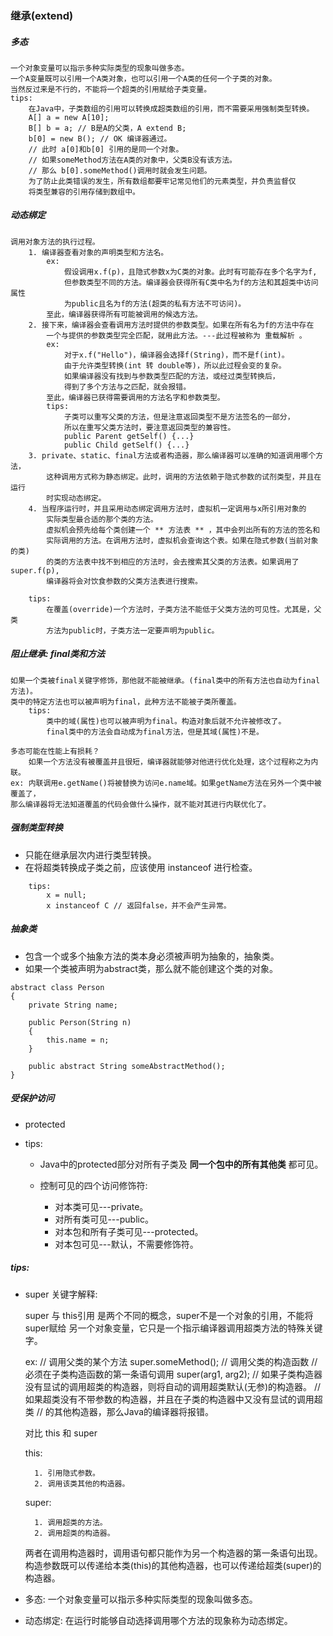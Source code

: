 ### 继承(extend)

##### 多态

```
一个对象变量可以指示多种实际类型的现象叫做多态。
一个A变量既可以引用一个A类对象，也可以引用一个A类的任何一个子类的对象。
当然反过来是不行的，不能将一个超类的引用赋给子类变量。
tips:
    在Java中，子类数组的引用可以转换成超类数组的引用，而不需要采用强制类型转换。
    A[] a = new A[10];
    B[] b = a; // B是A的父类，A extend B;
    b[0] = new B(); // OK 编译器通过。
    // 此时 a[0]和b[0] 引用的是同一个对象。
    // 如果someMethod方法在A类的对象中，父类B没有该方法。
    // 那么 b[0].someMethod()调用时就会发生问题。
    为了防止此类错误的发生，所有数组都要牢记常见他们的元素类型，并负责监督仅
    将类型兼容的引用存储到数组中。
```

##### 动态绑定

```
调用对象方法的执行过程。
    1. 编译器查看对象的声明类型和方法名。
        ex:
            假设调用x.f(p)，且隐式参数x为C类的对象。此时有可能存在多个名字为f,
            但参数类型不同的方法。编译器会获得所有C类中名为f的方法和其超类中访问属性
            为public且名为f的方法(超类的私有方法不可访问)。
        至此，编译器获得所有可能被调用的候选方法。
    2. 接下来，编译器会查看调用方法时提供的参数类型。如果在所有名为f的方法中存在
        一个与提供的参数类型完全匹配，就用此方法。---此过程被称为 重载解析 。
        ex:
            对于x.f("Hello")，编译器会选择f(String)，而不是f(int)。
            由于允许类型转换(int 转 double等)，所以此过程会变的复杂。
            如果编译器没有找到与参数类型匹配的方法，或经过类型转换后，
            得到了多个方法与之匹配，就会报错。
        至此，编译器已获得需要调用的方法名字和参数类型。
        tips:
            子类可以重写父类的方法，但是注意返回类型不是方法签名的一部分，
            所以在重写父类方法时，要注意返回类型的兼容性。
            public Parent getSelf() {...}
            public Child getSelf() {...}
    3. private、static、final方法或者构造器，那么编译器可以准确的知道调用哪个方法，
        这种调用方式称为静态绑定。此时，调用的方法依赖于隐式参数的试剂类型，并且在运行
        时实现动态绑定。
    4. 当程序运行时，并且采用动态绑定调用方法时，虚拟机一定调用与x所引用对象的
        实际类型最合适的那个类的方法。
        虚拟机会预先给每个类创建一个 ** 方法表 ** ，其中会列出所有的方法的签名和
        实际调用的方法。在调用方法时，虚拟机会查询这个表。如果在隐式参数(当前对象的类)
        的类的方法表中找不到相应的方法时，会去搜索其父类的方法表。如果调用了super.f(p),
        编译器将会对饮食参数的父类方法表进行搜索。

    tips:
        在覆盖(override)一个方法时，子类方法不能低于父类方法的可见性。尤其是，父类
        方法为public时，子类方法一定要声明为public。
```

##### 阻止继承: final类和方法

```
如果一个类被final关键字修饰，那他就不能被继承。(final类中的所有方法也自动为final方法)。
类中的特定方法也可以被声明为final，此种方法不能被子类所覆盖。
    tips:
        类中的域(属性)也可以被声明为final。构造对象后就不允许被修改了。
        final类中的方法会自动成为final方法，但是其域(属性)不是。

多态可能在性能上有损耗？
    如果一个方法没有被覆盖并且很短，编译器就能够对他进行优化处理，这个过程称之为内联。
ex: 内联调用e.getName()将被替换为访问e.name域。如果getName方法在另外一个类中被覆盖了，
那么编译器将无法知道覆盖的代码会做什么操作，就不能对其进行内联优化了。
```

##### 强制类型转换
* 只能在继承层次内进行类型转换。
* 在将超类转换成子类之前，应该使用 instanceof 进行检查。

```
    tips:
        x = null;
        x instanceof C // 返回false，并不会产生异常。
```

##### 抽象类
* 包含一个或多个抽象方法的类本身必须被声明为抽象的，抽象类。
* 如果一个类被声明为abstract类，那么就不能创建这个类的对象。
```
abstract class Person
{
    private String name;

    public Person(String n)
    {
        this.name = n;
    }

    public abstract String someAbstractMethod();
}

```

##### 受保护访问
* protected
* tips:

    * Java中的protected部分对所有子类及 **同一个包中的所有其他类** 都可见。
    * 控制可见的四个访问修饰符:
    
        * 对本类可见---private。
        * 对所有类可见---public。
        * 对本包和所有子类可见---protected。
        * 对本包可见---默认，不需要修饰符。


##### tips:

* super 关键字解释:

    super 与 this引用 是两个不同的概念，super不是一个对象的引用，不能将super赋给
    另一个对象变量，它只是一个指示编译器调用超类方法的特殊关键字。

    ex:
        // 调用父类的某个方法
        super.someMethod();
        // 调用父类的构造函数
        // 必须在子类构造函数的第一条语句调用
        super(arg1, arg2);
        // 如果子类构造器没有显试的调用超类的构造器，则将自动的调用超类默认(无参)的构造器。
        // 如果超类没有不带参数的构造器，并且在子类的构造器中又没有显试的调用超类
        // 的其他构造器，那么Java的编译器将报错。

    对比 this 和 super 

    this:

        1. 引用隐式参数。
        2. 调用该类其他的构造器。
        
    super:

        1. 调用超类的方法。
        2. 调用超类的构造器。
    
    两者在调用构造器时，调用语句都只能作为另一个构造器的第一条语句出现。
    构造参数既可以传递给本类(this)的其他构造器，也可以传递给超类(super)的构造器。

* 多态: 
    一个对象变量可以指示多种实际类型的现象叫做多态。

* 动态绑定:
    在运行时能够自动选择调用哪个方法的现象称为动态绑定。
